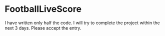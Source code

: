 # FootballLiveScore
I have written only half the code.
I will try to complete the project within the next 3 days. Please accept the entry.
